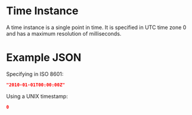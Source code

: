# Time Instance

A time instance is a single point in time.
It is specified in UTC time zone 0 and has a maximum resolution of milliseconds.

# Example JSON

Specifying in ISO 8601:

```json
"2010-01-01T00:00:00Z"
```

Using a UNIX timestamp:

```json
0
```
